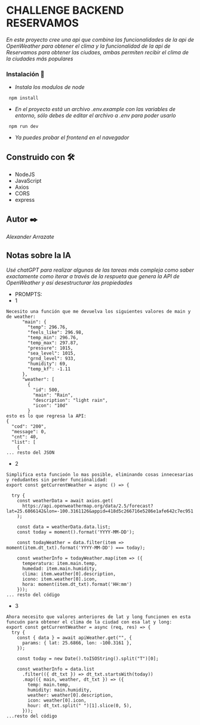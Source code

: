 # CHALLENGE BACKEND RESERVAMOS


_En este proyecto cree una api que combina las funcionalidades de la api de OpenWeather para obtener el clima y la funcionalidad de la api de Reservamos para obtener las ciudaes, ambas permiten recibir el clima de la ciudades más populares_


### Instalación 🔧


- _Instala los modulos de node_

```
 npm install
```

- _En el proyecto está un archivo .env.example con las variables de entorno, sólo debes de editar el archivo a .env para poder usarlo_

```
 npm run dev
```

- _Ya puedes probar el frontend en el navegador_


## Construido con 🛠️

- NodeJS
- JavaScript
- Axios
- CORS
- express


## Autor ✒️

_Alexander Arrazate_

## Notas sobre la IA

_Usé chatGPT para realizar algunas de las tareas más compleja como saber exactamente como iterar a través de la respueta que genera la API de OpenWeather y así desestructurar las propiedades_

- PROMPTS: 
- 1
```
Necesito una función que me devuelva los siguientes valores de main y de weather:
      "main": {
        "temp": 296.76,
        "feels_like": 296.98,
        "temp_min": 296.76,
        "temp_max": 297.87,
        "pressure": 1015,
        "sea_level": 1015,
        "grnd_level": 933,
        "humidity": 69,
        "temp_kf": -1.11
      },
      "weather": [
        {
          "id": 500,
          "main": "Rain",
          "description": "light rain",
          "icon": "10d"
        } 
esto es lo que regresa la API:       
{
  "cod": "200",
  "message": 0,
  "cnt": 40,
  "list": [
    {
... resto del JSON
```
- 2
```
Simplifica esta funcioón lo mas posible, eliminando cosas innecesarias y redudantes sin perder funciónalidad: 
export const getCurrentWeather = async () => {

  try {
    const weatherData = await axios.get(
      https://api.openweathermap.org/data/2.5/forecast?lat=25.6866142&lon=-100.3161126&appid=418d5c266716e5286e1afe642c7ec951
    );

    const data = weatherData.data.list;
    const today = moment().format('YYYY-MM-DD'); 

    const todayWeather = data.filter(item => moment(item.dt_txt).format('YYYY-MM-DD') === today);

    const weatherInfo = todayWeather.map(item => ({
      temperatura: item.main.temp,
      humedad: item.main.humidity,
      clima: item.weather[0].description,
      icono: item.weather[0].icon,
      hora: moment(item.dt_txt).format('HH:mm') 
    }));
... resto del código
```

- 3
```
Ahora necesito que valores anteriores de lat y long funcionen en esta funcuón para obtener el clima de la ciudad con esa lat y long: 
export const getCurrentWeather = async (req, res) => {
  try {
    const { data } = await apiWeather.get("", {
      params: { lat: 25.6866, lon: -100.3161 },
    });

    const today = new Date().toISOString().split("T")[0];

    const weatherInfo = data.list
      .filter(({ dt_txt }) => dt_txt.startsWith(today))
      .map(({ main, weather, dt_txt }) => ({
        temp: main.temp,
        humidity: main.humidity,
        weather: weather[0].description,
        icon: weather[0].icon,
        hour: dt_txt.split(" ")[1].slice(0, 5),
      }));
...resto del código
```
   